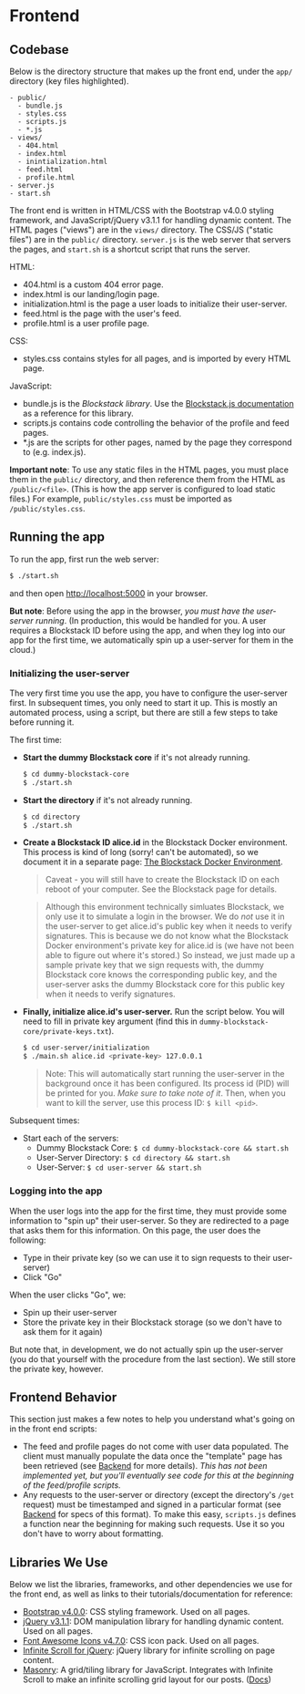 # Frontend

## Codebase

Below is the directory structure that makes up the front end, under the `app/` directory (key files highlighted).

```
- public/
  - bundle.js
  - styles.css
  - scripts.js
  - *.js
- views/
  - 404.html
  - index.html
  - inintialization.html
  - feed.html
  - profile.html
- server.js
- start.sh
```

The front end is written in HTML/CSS with the Bootstrap v4.0.0 styling framework, and JavaScript/jQuery v3.1.1 for handling dynamic content. The HTML pages ("views") are in the `views/` directory. The CSS/JS ("static files") are in the `public/` directory. `server.js` is the web server that servers the pages, and `start.sh` is a shortcut script that runs the server.

HTML:

- 404.html is a custom 404 error page.
- index.html is our landing/login page.
- initialization.html is the page a user loads to initialize their user-server.
- feed.html is the page with the user's feed.
- profile.html is a user profile page.

CSS:

- styles.css contains styles for all pages, and is imported by every HTML page.

JavaScript:

- bundle.js is the *Blockstack library*. Use the [Blockstack.js documentation](http://blockstack.github.io/blockstack.js/) as a reference for this library.
- scripts.js contains code controlling the behavior of the profile and feed pages.
- *.js are the scripts for other pages, named by the page they correspond to (e.g. index.js).

**Important note**: To use any static files in the HTML pages, you must place them in the `public/` directory, and then reference them from the HTML as `/public/<file>`. (This is how the app server is configured to load static files.) For example, `public/styles.css` must be imported as `/public/styles.css`.

## Running the app

To run the app, first run the web server:

```bash
$ ./start.sh
```

and then open [http://localhost:5000](http://localhost:5000) in your browser.

**But note**: Before using the app in the browser, *you must have the user-server running*. (In production, this would be handled for you. A user requires a Blockstack ID before using the app, and when they log into our app for the first time, we automatically spin up a user-server for them in the cloud.)

### Initializing the user-server

The very first time you use the app, you have to configure the user-server first. In subsequent times, you only need to start it up. This is mostly an automated process, using a script, but there are still a few steps to take before running it.

The first time:

- **Start the dummy Blockstack core** if it's not already running.
  ```bash
  $ cd dummy-blockstack-core
  $ ./start.sh
  ```

- **Start the directory** if it's not already running.
  ```bash
  $ cd directory
  $ ./start.sh
  ```

- **Create a Blockstack ID alice.id** in the Blockstack Docker environment. This process is kind of long (sorry! can't be automated), so we document it in a separate page: [The Blockstack Docker Environment](blockstack.md).
  > Caveat - you will still have to create the Blockstack ID on each  reboot of your computer. See the Blockstack page for details.

  > Although this environment technically simluates Blockstack, we only use it to simulate a login in the browser. We do *not* use it in the user-server to get alice.id's public key when it needs to verify signatures. This is because we do not know what the Blockstack Docker environment's private key for alice.id is (we have not been able to figure out where it's stored.) So instead, we just made up a sample private key that we sign requests with, the dummy Blockstack core knows the corresponding public key, and the user-server asks the dummy Blockstack core for this public key when it needs to verify signatures.

- **Finally, initialize alice.id's user-server.** Run the script below. You will need to fill in private key argument (find this in `dummy-blockstack-core/private-keys.txt`).
  ```bash
  $ cd user-server/initialization
  $ ./main.sh alice.id <private-key> 127.0.0.1
  ```
  > Note: This will automatically start running the user-server in the background once it has been configured. Its process id (PID) will be printed for you. *Make sure to take note of it*. Then, when you want to kill the server, use this process ID: `$ kill <pid>`.


Subsequent times:

- Start each of the servers:
  - Dummy Blockstack Core: `$ cd dummy-blockstack-core && start.sh`
  - User-Server Directory: `$ cd directory && start.sh`
  - User-Server: `$ cd user-server && start.sh`


### Logging into the app

When the user logs into the app for the first time, they must provide some information to "spin up" their user-server. So they are redirected to a page that asks them for this information. On this page, the user does the following:

- Type in their private key (so we can use it to sign requests to their user-server)
- Click "Go"

When the user clicks "Go", we:

- Spin up their user-server
- Store the private key in their Blockstack storage (so we don't have to ask them for it again)

But note that, in development, we do not actually spin up the user-server (you do that yourself with the procedure from the last section). We still store the private key, however.

## Frontend Behavior

This section just makes a few notes to help you understand what's going on in the front end scripts:

- The feed and profile pages do not come with user data populated. The client must manually populate the data once the "template" page has been retrieved (see [Backend](backend.md) for more details). *This has not been implemented yet, but you'll eventually see code for this at the beginning of the feed/profile scripts.*
- Any requests to the user-server or directory (except the directory's `/get` request) must be timestamped and signed in a particular format (see [Backend](backend.md) for specs of this format). To make this easy, `scripts.js` defines a function near the beginning for making such requests. Use it so you don't have to worry about formatting.

## Libraries We Use

Below we list the libraries, frameworks, and other dependencies we use for the front end, as well as links to their tutorials/documentation for reference:

- [Bootstrap v4.0.0](https://v4-alpha.getbootstrap.com/): CSS styling framework. Used on all pages.
- [jQuery v3.1.1](http://jqfundamentals.com/): DOM manipulation library for handling dynamic content. Used on all pages.
- [Font Awesome Icons v4.7.0](http://fontawesome.io/icons/): CSS icon pack. Used on all pages.
- [Infinite Scroll for jQuery](https://infinite-scroll.com/): jQuery library for infinite scrolling on page content.
- [Masonry](https://masonry.desandro.com/): A grid/tiling library for JavaScript. Integrates with Infinite Scroll to make an infinite scrolling grid layout for our posts. ([Docs](https://masonry.desandro.com/options.html))

